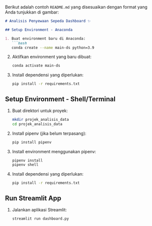 Berikut adalah contoh `README.md` yang disesuaikan dengan format yang Anda tunjukkan di gambar:

```markdown
# Analisis Penyewaan Sepeda Dashboard ✨

## Setup Environment - Anaconda

1. Buat environment baru di Anaconda:
   ```bash
   conda create --name main-ds python=3.9
   ```

2. Aktifkan environment yang baru dibuat:
   ```bash
   conda activate main-ds
   ```

3. Install dependensi yang diperlukan:
   ```bash
   pip install -r requirements.txt
   ```

## Setup Environment - Shell/Terminal

1. Buat direktori untuk proyek:
   ```bash
   mkdir projek_analisis_data
   cd projek_analisis_data
   ```

2. Install pipenv (jika belum terpasang):
   ```bash
   pip install pipenv
   ```

3. Install environment menggunakan pipenv:
   ```bash
   pipenv install
   pipenv shell
   ```

4. Install dependensi yang diperlukan:
   ```bash
   pip install -r requirements.txt
   ```

## Run Streamlit App

1. Jalankan aplikasi Streamlit:
   ```bash
   streamlit run dashboard.py
   ```

```
